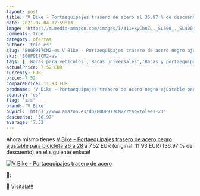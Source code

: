 ```yaml
---
layout: post
title: 'V Bike - Portaequipajes trasero de acero al 36.97 % de descuento'
date: 2021-07-04 17:59:13
image: 'https://m.media-amazon.com/images/I/311+kyCbnZL._SL500_._SL400_.jpg'
comments: true
category: ofertas
author: 'tole.es'
slug: 'B00P9I7CM2-es V Bike - Portaequipajes trasero de acero negro ajustable...'
sku: 'B00P9I7CM2-es'
tags: [ 'Bacas para vehículos','Bacas universales','Bacas y portaequipajes para vehículos','Coche y moto','Transporte y almacenamiento','bicicleta','v bike', ]
actualPrice: 7.52 EUR
currency: EUR
price: 7.52
comparePrice: 11.93 EUR
prodname: 'V Bike - Portaequipajes trasero de acero negro ajustable para bicicleta 26 a 28'
country: 'es'
flag: '🇪🇸'
brand: 'V Bike'
buyurl: 'https://www.amazon.es/dp/B00P9I7CM2/?tag=tolees-21'
descuento: '36.97'
average: '7.52'
---
```


Ahora mismo tienes [V Bike - Portaequipajes trasero de acero negro ajustable para bicicleta 26 a 28](https://www.amazon.es/dp/B00P9I7CM2/?tag=tolees-21) a 7.52 EUR (original: 11.93 EUR) (36.97 %  de descuento) en el siguiente enlace!

[![V Bike - Portaequipajes trasero de acero](https://m.media-amazon.com/images/I/311+kyCbnZL._SL500_._SL400_.jpg)](https://www.amazon.es/dp/B00P9I7CM2/?tag=tolees-21)

🔎:


[🛒 Visítala!!!](https://www.amazon.es/dp/B00P9I7CM2/?tag=tolees-21)
